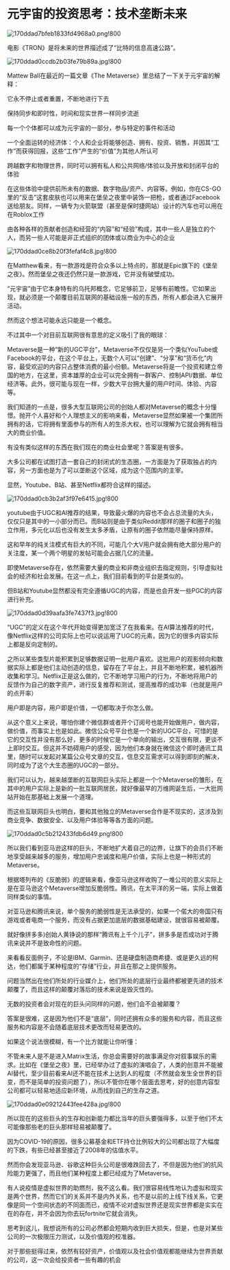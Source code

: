 # 元宇宙的投资思考：技术垄断未来




![170ddad7bfeb1833fd4968a0.png!800](170ddad7bfeb1833fd4968a0.png!800.jpg)

电影《TRON》是将未来的世界描述成了“比特的信息高速公路”。

![170ddad0ccdb2b03fe79b89a.jpg!800](170ddad0ccdb2b03fe79b89a.jpg!800.jpg)

Mattew Ball在最近的一篇文章《The Metaverse》里总结了一下关于元宇宙的解释：

它永不停止或者重置，不断地进行下去

保持同步和即时性，时间和现实世界一样同步流逝

每一个个体都可以成为元宇宙的一部分，参与特定的事件和活动

一个全面运转的经济体：个人和企业将能够创造、拥有、投资、销售，并因其“工作”而获得回报，这些“工作”产生的“价值”为其他人所认可

跨越数字和物理世界，同时可以拥有私人和公共网络/体验以及开放和封闭平台的体验

在这些体验中提供前所未有的数据、数字物品/资产、内容等。例如，你在CS-GO里的“反击”这套皮肤也可以用来在堡垒之夜里中装饰一把枪，或者通过Facebook送给朋友。同样，一辆专为火箭联盟（甚至是保时捷网站）设计的汽车也可以用在在Roblox工作

由各种各样的贡献者创造和经营的“内容”和“经验”构成，其中一些人是独立的个人，而另一些人可能是非正式组织的团体或以商业为中心的企业

![170ddad0ce8b20f3fefaf4c8.jpg!800](170ddad0ce8b20f3fefaf4c8.jpg!800.jpg)

在Matthew看来，有一款游戏是符合众多以上特点的，那就是Epic旗下的《堡垒之夜》。然而堡垒之夜还仍然只是一款游戏，它并没有破壁成功。

“元宇宙”由于它本身特有的乌托邦概念，它足够前卫，足够有前瞻性。它如果出现，就必须是一个颠覆目前互联网的基础设施一般的东西，所有人都会进入它展开活动。

然而这个想法可能永远只能是一个概念。

不过其中一个对目前互联网很有意思的定义吸引了我的眼球：

Metaverse是一种“新的UGC平台”，Metaverse不仅仅是另一个类似YouTube或Facebook的平台，在这个平台上，无数个人可以“创建”、“分享”和“货币化”内容，最受欢迎的内容只占整体消费的最小份额。Metaverse将是一个投资和建立帝国的地方，在这里，资本雄厚的企业可以完全拥有一群客户、控制API/数据、单位经济等。此外，很可能与现在一样，少数大平台拥大量的用户时间、体验、内容等。

我们知道的一点是，很多大型互联网公司的创始人都对Metaverse的概念十分憧憬。抛开个人喜好和个人理想主义的影响来看，Metaverse显然如果被一个集团所拥有的话，它将拥有里面参与的所有人的生杀大权，也可以理解为它就会拥有相当大的商业价值。

有没有类似这样的东西在我们现在的商业社会里呢？答案是有很多。

大多公司都在试图打造一套自己的封闭式的生态圈，一方面是为了获取独占的内容，另一方面也是为了可以垄断这个区域，成为这个范围内的主宰。

显然，Youtube、B站、甚至Netflix都符合这样的描述。

![170ddad0cb3b2af3f97e6415.jpg!800](170ddad0cb3b2af3f97e6415.jpg!800.jpg)

youtube由于UGC和AI推荐的结果，导致最火爆的内容也不会占总流量的大头，仅仅只是其中的一小部分而已。而B站则是由于类似Reddit那样的圈子和圈子的独立作用，多元化以后也没有发生太多矛盾，让原有的圈子依然能尽量保持原样。

这和早年的纯关注模式有巨大的不同，可能几个大V用户就会拥有绝大部分用户的关注度，某一个两个明星的发帖可能会占据几亿的流量。

即使Metaverse存在，依然需要大量的商业和非商业组织去指定规则，引导虚拟社会的经济和社会发展。在这一点上，我们目前看到的平台是类似的。

但B站和Youtube显然都没有完全遵循UGC的内容，而是也会开发一些PGC的内容进行补充。

![170ddad0d39aafa3fe7437f3.jpg!800](170ddad0d39aafa3fe7437f3.jpg!800.jpg)

“UGC”的定义在这个年代开始变得更加宽泛了在我看来。在AI算法推荐的时代，像Netflix这样的公司实际上也可以说运用了UGC的元素，因为它的很多内容实际上都是反向定制的。

之所以某些类型片能积累到足够数据证明一批用户喜欢。这批用户的观影倾向和数据实际上都是他们主动创造的信息，留存在了平台上，并且不断地积累，被机器所收集和学习。Netflix正是这么做的，它不断地学习用户的行为，不断地将用户的反馈作为自己的数字资产，进行反复推荐和测试，提高推荐的成功率（也就是用户的点开率）

用户即是内容，用户即是价值，一切都取决于你怎么做。

从这个意义上来说，哪怕你建个微信群或者开个订阅号也能开始做用户，做内容，做价值，而事实上也是如此。微信公众号平台也是一个新的UGC平台，可惜的是它的交互性并没有那么好，更多的时候它是一个单向的输出，交互很有限，更谈不上即时交互。但这并不妨碍用户的感受，因为他们本身就在微信这个即时通讯工具里，随时可以发起对某篇公众号文章的交互，信息交互需求可以得到即刻的解决，同时成为了这个大生态圈的UGC的一部分。

我们可以认为，越来越垄断的互联网巨头实际上都是一个个Metaverse的雏形，在其中的用户实际上是新的一批互联网居民，就好像最早的万维网诞生后，一大批网站开始在那基础上发展一个道理。

而这些互联网巨头也明白，要和其他独立的Metaverse合作是不现实的，这涉及到商业竞争、数据安全、以及用户体验等等各方面的问题。

![170ddad0c5b212433fdb6d49.png!800](170ddad0c5b212433fdb6d49.png!800.jpg)

所以我们看到亚马逊这样的巨头，不断地扩大着自己的边界，让旗下的会员们不断地享受越来越多的服务，增加用户忠诚度和用户价值，实际上也是一种形式的Metaverse。

根据塔列布的《反脆弱》的逻辑来看，像亚马逊这样收购了一堆公司的意义实际上是在亚马逊这个Metaverse增加反脆弱性。腾讯，在太平洋的另一端，实际上做着同样类似的事情。

对亚马逊和腾讯来说，单个服务的脆弱性是无法承受的，如果一个偌大的帝国只有游戏或者电商一个服务，而没有占据更加底层的数据基础建设，就很容易被颠覆。

就好像拼多多)创始人黄铮说的那样“腾讯有上千个儿子”，拼多多是否成功对于腾讯来说并不是致命性的问题。

来看看反面例子，不论是IBM、Garmin、还是硬盘制造商希捷、或是更久远的柯达，他们都属于某种程度的“存储”行业，并且在那之上提供服务。

问题当然出在他们所处的行业媒介上，他们所处的底层行业最终都被更先进的技术颠覆了，而且这样的颠覆对落后的技术来说是毁灭性的。

无数的投资者会对现在的巨头问同样的问题，他们会不会被颠覆？

答案是很难，这是因为他们不是“底层”，同时还拥有众多的服务和内容，而且这些服务和内容是不会随着底层技术更改而轻易更改的。

如果这个说法很模糊，有一个比方就能让你听懂：

不管未来人是不是进入Matrix生活，你总会需要好的故事满足你对叙事娱乐的需求。比如在《堡垒之夜》里，已经举办过了虚拟的演唱会了，人类的创意并不能被AI替代，至少目前看来AI还不能在技术上达到人的程度（不然就会发生全世界的巨变，而不是简单的投资问题了），所以不管你在哪个层面去思考，好的创意内容型公司都可以轻易地适应新环境，从而找到自己的生存之道。

![170ddad0e09212443fee428a.jpg!800](170ddad0e09212443fee428a.jpg!800.jpg)

所以现在的这些巨头的生存和创新能力都比当年的巨头要强得多，以至于他们不太可能像那些老的巨头那样轻易被颠覆了。

因为COVID-19的原因，很多公募基金和ETF持仓比例较大的公司都出现了大幅度的下跌，有些已经甚至接近了2008年的估值水平。

然而你会发现亚马逊、谷歌这种巨头公司是很难跌回去了，不但是因为他们的抗风险能力更强了，而且他们某种程度上都已经成为了Metaverse。

有人说疫情是虚拟世界的助燃剂，我不这么看。我们很容易线性地认为虚拟和现实是两个世界，然而它们的关系并不是内外关系，也不是以前的上线下线关系，它更像是同一个空间状态的不同面而已，疫情不论对虚拟世界还是现实世界都是实实在在的存在，并不会因为你去玩fortnite它就会消失。

思考到这儿，我想说所有的公司必然都会短期内收到巨大损失，但是，也是对某些公司的一次极限压力测试，以及价值观的校准器。

对于那些挺得过来，依然有较好资产，价值观以及社会价值观都能继续为世界贡献的公司，这一次会给投资者一些有趣的机会
